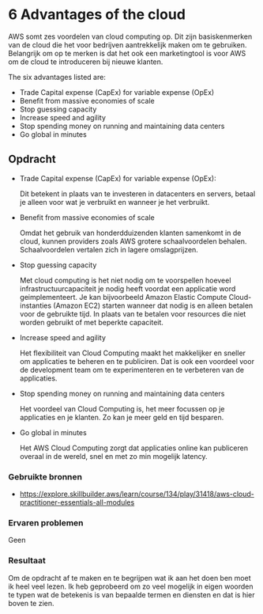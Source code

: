 # 6 Advantages of the cloud

AWS somt zes voordelen van cloud computing op. Dit zijn basiskenmerken van de cloud die het voor bedrijven aantrekkelijk maken om te gebruiken. Belangrijk om op te merken is dat het ook een marketingtool is voor AWS om de cloud te introduceren bij nieuwe klanten.

The six advantages listed are:

- Trade Capital expense (CapEx) for variable expense (OpEx)
- Benefit from massive economies of scale
- Stop guessing capacity
- Increase speed and agility
- Stop spending money on running and maintaining data centers
- Go global in minutes


## Opdracht


- Trade Capital expense (CapEx) for variable expense (OpEx):

    Dit betekent in plaats van te investeren in datacenters en servers, betaal je alleen voor wat je verbruikt en wanneer je het verbruikt.

- Benefit from massive economies of scale

    Omdat het gebruik van honderdduizenden klanten samenkomt in de cloud, kunnen providers zoals AWS grotere schaalvoordelen behalen. Schaalvoordelen vertalen zich in lagere omslagprijzen.

- Stop guessing capacity

    Met cloud computing is het niet nodig om te voorspellen hoeveel infrastructuurcapaciteit je nodig heeft voordat een applicatie word geimplementeert. Je kan bijvoorbeeld Amazon Elastic Compute Cloud-instanties (Amazon EC2) starten wanneer dat nodig is en alleen betalen voor de gebruikte tijd. In plaats van te betalen voor resources die niet worden gebruikt of met beperkte capaciteit.

- Increase speed and agility

    Het flexibiliteit van Cloud Computing maakt het makkelijker en sneller om applicaties te beheren en te publiciren. Dat is ook een voordeel voor de development team om te experimenteren en te verbeteren van de applicaties.

- Stop spending money on running and maintaining data centers

    Het voordeel van Cloud Computing is, het meer focussen op je applicaties en je klanten. Zo kan je meer geld en tijd besparen.
    
- Go global in minutes

    Het AWS Cloud Computing zorgt dat applicaties online kan publiceren overaal in de wereld, snel en met zo min mogelijk latency.

### Gebruikte bronnen

- https://explore.skillbuilder.aws/learn/course/134/play/31418/aws-cloud-practitioner-essentials-all-modules

### Ervaren problemen

 Geen

### Resultaat

Om de opdracht af te maken en te begrijpen wat ik aan het doen ben moet ik heel veel lezen. Ik heb geprobeerd om zo veel mogelijk in eigen woorden te typen wat de betekenis is van bepaalde termen en diensten en dat is hier boven te zien.
